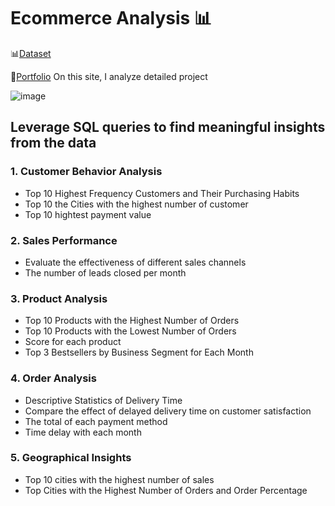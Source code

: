 # Ecommerce Analysis 📊
📊[Dataset](https://www.kaggle.com/datasets/olistbr/brazilian-ecommerce)

🔗[Portfolio](https://data-portfolio-h.notion.site/Ecommerce-Analysis-02df964471e141b68b1b641d4a835357) On this site, I analyze detailed project

![image](https://github.com/user-attachments/assets/3e972aa9-4c47-4200-8e33-506767830a8d)

## Leverage SQL queries to find meaningful insights from the data
### 1. Customer Behavior Analysis
- Top 10 Highest Frequency Customers and Their Purchasing Habits
- Top 10 the Cities with the highest number of customer
- Top 10 hightest payment value
### 2. Sales Performance	
- Evaluate the effectiveness of different sales channels
- The number of leads closed per month
### 3. Product Analysis
- Top 10 Products with the Highest Number of Orders
- Top 10 Products with the Lowest Number of Orders
- Score for each product
- Top 3 Bestsellers by Business Segment for Each Month
### 4. Order Analysis
- Descriptive Statistics of Delivery Time
- Compare the effect of delayed delivery time on customer satisfaction
- The total of each payment method
- Time delay with each month
### 5. Geographical Insights
- Top 10 cities with the highest number of sales
- Top Cities with the Highest Number of Orders and Order Percentage
